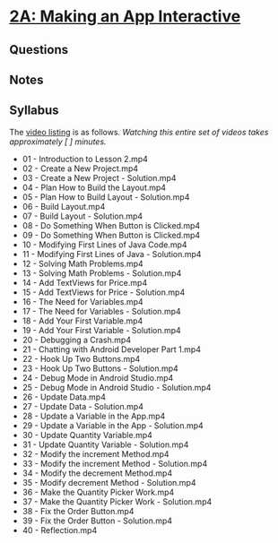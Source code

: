 # [2A: Making an App Interactive](https://www.udacity.com/course/viewer#!/c-ud837/l-4038208680)


## Questions

## Notes

## Syllabus
The [video listing](https://www.udacity.com/course/progress#!/c-ud837) is as follows. _Watching this entire set of videos takes approximately [ ] minutes._

* 01 - Introduction to Lesson 2.mp4
* 02 - Create a New Project.mp4
* 03 - Create a New Project - Solution.mp4
* 04 - Plan How to Build the Layout.mp4
* 05 - Plan How to Build Layout - Solution.mp4
* 06 - Build Layout.mp4
* 07 - Build Layout - Solution.mp4
* 08 - Do Something When Button is Clicked.mp4
* 09 - Do Something When Button is Clicked.mp4
* 10 - Modifying First Lines of Java Code.mp4
* 11 - Modifying First Lines of Java - Solution.mp4
* 12 - Solving Math Problems.mp4
* 13 - Solving Math Problems - Solution.mp4
* 14 - Add TextViews for Price.mp4
* 15 - Add TextViews for Price - Solution.mp4
* 16 - The Need for Variables.mp4
* 17 - The Need for Variables - Solution.mp4
* 18 - Add Your First Variable.mp4
* 19 - Add Your First Variable - Solution.mp4
* 20 - Debugging a Crash.mp4
* 21 - Chatting with Android Developer Part 1.mp4
* 22 - Hook Up Two Buttons.mp4
* 23 - Hook Up Two Buttons - Solution.mp4
* 24 - Debug Mode in Android Studio.mp4
* 25 - Debug Mode in Android Studio - Solution.mp4
* 26 - Update Data.mp4
* 27 - Update Data - Solution.mp4
* 28 - Update a Variable in the App.mp4
* 29 - Update a Variable in the App - Solution.mp4
* 30 - Update Quantity Variable.mp4
* 31 - Update Quantity Variable - Solution.mp4
* 32 - Modify the increment Method.mp4
* 33 - Modify the increment Method - Solution.mp4
* 34 - Modify the decrement Method.mp4
* 35 - Modify decrement Method - Solution.mp4
* 36 - Make the Quantity Picker Work.mp4
* 37 - Make the Quantity Picker Work - Solution.mp4
* 38 - Fix the Order Button.mp4
* 39 - Fix the Order Button - Solution.mp4
* 40 - Reflection.mp4

